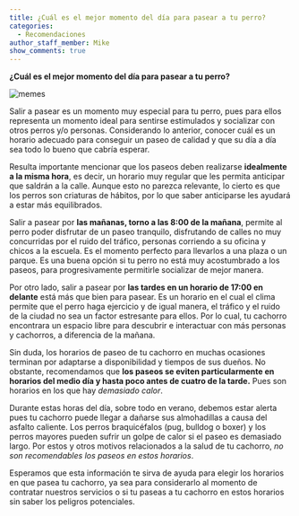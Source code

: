 ```yaml
---
title: ¿Cuál es el mejor momento del día para pasear a tu perro?
categories:
  - Recomendaciones
author_staff_member: Mike
show_comments: true
---
```


**¿Cuál es el mejor momento del día para pasear a tu perro?**

![memes](https://user-images.githubusercontent.com/95257716/171557942-883965cd-2225-475a-ab3c-f7da01c1af3a.jpg)

Salir a pasear es un momento muy especial para tu perro, pues para ellos representa un momento ideal para sentirse estimulados y socializar con otros perros y/o personas. Considerando lo anterior, conocer cuál es un horario adecuado para conseguir un paseo de calidad y que su día a día sea todo lo bueno que cabría esperar.

Resulta importante mencionar que los paseos deben realizarse **idealmente a la misma hora**, es decir, un horario muy regular  que les permita anticipar que saldrán a la calle. Aunque esto no parezca relevante, lo cierto es que los perros son criaturas de hábitos, por lo que saber anticiparse les ayudará a estar más equilibrados.

Salir a pasear por **las mañanas, torno a las 8:00 de la mañana**, permite al perro poder disfrutar de un paseo tranquilo, disfrutando de calles no muy concurridas por el ruido del tráfico, personas corriendo a su oficina y chicos a la escuela. Es el momento perfecto para llevarlos a una plaza o un parque. Es una buena opción si tu perro no está muy acostumbrado a los paseos, para progresivamente permitirle socializar de mejor manera.

Por otro lado, salir a pasear por **las tardes en un horario de 17:00 en delante** está más que bien para pasear. Es un horario en el cual el clima permite que el perro haga ejercicio y de igual manera, el tráfico y el ruido de la ciudad no sea un factor estresante para ellos. Por lo cual, tu cachorro encontrara un espacio libre para descubrir e interactuar con más personas y cachorros, a diferencia de la mañana.

Sin duda, los horarios de paseo de tu cachorro en muchas ocasiones terminan por adaptarse a disponibilidad y tiempos de sus dueños. No obstante, recomendamos que **los paseos se eviten particularmente en horarios del medio día y hasta poco antes de cuatro de la tarde.** Pues son horarios en los que hay *demasiado calor*.

Durante estas horas del día, sobre todo en verano, debemos estar alerta pues tu cachorro puede llegar a dañarse sus almohadillas a causa del asfalto caliente. Los perros braquicéfalos (pug, bulldog o boxer) y los perros mayores pueden sufrir un golpe de calor si el paseo es demasiado largo. Por estos y otros motivos relacionados a la salud de tu cachorro, *no son recomendables los paseos en estos horarios*.

Esperamos que esta información te sirva de ayuda para elegir los horarios en que pasea tu cachorro, ya sea para considerarlo al momento de contratar nuestros servicios o si tu paseas a tu cachorro en estos horarios sin saber los peligros potenciales.
